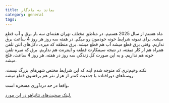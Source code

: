 ```yaml
---
title: بماند به یادگار
category: general
tags:  
---
```



ماه هشتم از سال 2025 هستیم. در مناطق مختلف تهران هفته‌ای سه بار برق و آب قطع میشه. برای نمونه شرایط خونه خودمون رو میگم. در هفته سه روز هر روز 4 ساعت برق نداریم. وقتی برق قطع میشه آب هم قطع میشه. برق منطقه که میره، دکل‌های انتن‌ تلفن همراه هم از کار میفته، در نتیجه سیمکارت قطعه و اینترنت هم نداریم. برق که میره تلفن خونه هم نداریم. و به این صورت کل زندگی سه روز در هفته، هر روز 4 ساعت، فلج میشه. 

نکته وخیم‌تری که متوجه شدم اینه که این شرایط مختص شهرهای بزرگ نیست. روستاهای دورافتاده با جمعیت کمتر از هزار نفر هم برقشون قطع میشه. 

واقعا در حد دردآوری مسخره است. 


[لینک صحبت‌های نتانیاهو در این مورد.](https://youtu.be/OcxxHS1vU5s?si=zFQlerZQCj1_C_rn)